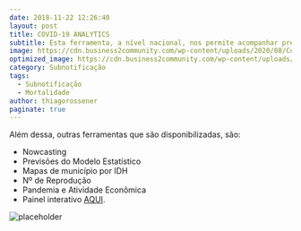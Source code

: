 ```yaml
---
date: 2018-11-22 12:26:40
layout: post
title: COVID-19 ANALYTICS
subtitle: Esta ferramenta, a nível nacional, nos permite acompanhar previsões sobre a COVID-19 referente a um futuro próximo de 14 dias. Nela, podemos acompanhar a evolução dos casos e mortes. 
image: https://cdn.business2community.com/wp-content/uploads/2020/08/Courtesy-of-ACM-Capital-Partners-LO.jpg
optimized_image: https://cdn.business2community.com/wp-content/uploads/2020/08/Courtesy-of-ACM-Capital-Partners-LO.jpg
category: Subnotificação
tags:
  - Subnotificação
  - Mortalidade
author: thiagorossener
paginate: true
---
```


Além dessa, outras ferramentas que são disponibilizadas, são:
-  Nowcasting 
- Previsões do Modelo Estatístico 
- Mapas de município por IDH 
- Nº de Reprodução 
-  Pandemia e Atividade Econômica 
- Painel interativo 
 [AQUI](https://covid19analytics.com.br/).

![placeholder](https://covid19analytics.com.br/assets/images/covid19-analytics-card.png "Large example image")

